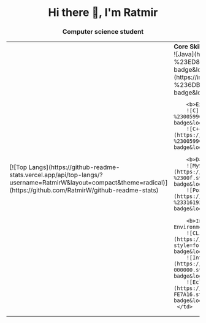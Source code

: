 <h1 align="center">Hi there 👋, I'm Ratmir</h1>
<!--<img src="https://github.com/RatmirW/RatmirW/raw/main/images/Hi.gif" height="32"/></h1>-->
<h3 align="center">Computer science student</h3>

<table>
  <tr>
    <td>[![Top Langs](https://github-readme-stats.vercel.app/api/top-langs/?username=RatmirW&layout=compact&theme=radical)](https://github.com/RatmirW/github-readme-stats)
    </td>
    <td>
        <b>Core Skills</b><br>
        ![Java](https://img.shields.io/badge/java-%23ED8B00.svg?style=for-the-badge&logo=java&logoColor=white)
        ![Spring](https://img.shields.io/badge/spring-%236DB33F.svg?style=for-the-badge&logo=spring&logoColor=white)<br>
  
        <b>Extra skills</b><br>
        ![C](https://img.shields.io/badge/c-%2300599C.svg?style=for-the-badge&logo=c&logoColor=white)
        ![C++](https://img.shields.io/badge/c++-%2300599C.svg?style=for-the-badge&logo=c%2B%2B&logoColor=white)<br>
  
        <b>Data Base</b><br>
        ![MySQL](https://img.shields.io/badge/mysql-%2300f.svg?style=for-the-badge&logo=mysql&logoColor=white)
        ![Postgres](https://img.shields.io/badge/postgres-%23316192.svg?style=for-the-badge&logo=postgresql&logoColor=white)<br>
 
        <b>Integrated Development Environment</b><br>
        ![CLion](https://img.shields.io/badge/CLion-black?style=for-the-badge&logo=clion&logoColor=white)
        ![IntelliJ IDEA](https://img.shields.io/badge/IntelliJIDEA-000000.svg?style=for-the-badge&logo=intellij-idea&logoColor=white)
        ![Eclipse](https://img.shields.io/badge/Eclipse-FE7A16.svg?style=for-the-badge&logo=Eclipse&logoColor=white)
     </td>
  </tr>
  </table>
<!--![Top Langs](https://github-readme-stats.vercel.app/api/top-langs/?username=RatmirW&layout=&card_width=495&theme=radical)<br>-->
<!--[![Top Langs](https://github-readme-stats.vercel.app/api/top-langs/?username=RatmirW&theme=radical)](https://github.com/RatmirW/github-readme-stats)-->
<!--![](https://github-profile-summary-cards.vercel.app/api/cards/repos-per-language?username=RatmirW&theme=radical)-->
 



<!--
**RatmirW/RatmirW** is a ✨ _special_ ✨ repository because its `README.md` (this file) appears on your GitHub profile.

Here are some ideas to get you started:

- 🔭 I’m currently working on ...
- 🌱 I’m currently learning ...
- 👯 I’m looking to collaborate on ...
- 🤔 I’m looking for help with ...
- 💬 Ask me about ...
- 📫 How to reach me: ...
- 😄 Pronouns: ...
- ⚡ Fun fact: ...
-->
